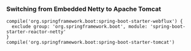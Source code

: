### Switching from Embedded Netty to Apache Tomcat
```
compile('org.springframework.boot:spring-boot-starter-webflux') {
  exclude group: 'org.springframework.boot', module: 'spring-boot-starter-reactor-netty'
}
compile('org.springframework.boot:spring-boot-starter-tomcat')
```